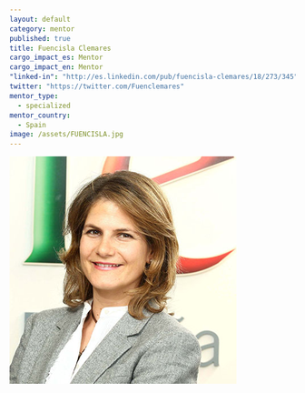 ```yaml
---
layout: default
category: mentor
published: true
title: Fuencisla Clemares
cargo_impact_es: Mentor
cargo_impact_en: Mentor
"linked-in": "http://es.linkedin.com/pub/fuencisla-clemares/18/273/345"
twitter: "https://twitter.com/Fuenclemares"
mentor_type: 
  - specialized
mentor_country: 
  - Spain
image: /assets/FUENCISLA.jpg
---
```


![FUENCISLA.jpg](/assets/FUENCISLA.jpg)